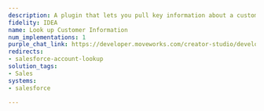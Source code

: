 ```yaml
---
description: A plugin that lets you pull key information about a customer from Salesforce.
fidelity: IDEA
name: Look up Customer Information
num_implementations: 1
purple_chat_link: https://developer.moveworks.com/creator-studio/developer-tools/purple-chat/?conversation=%7B%22startTimestamp%22%3A%2211%3A43+AM%22%2C%22messages%22%3A%5B%7B%22role%22%3A%22user%22%2C%22parts%22%3A%5B%7B%22richText%22%3A%22%3Cp%3EI+need+to+prep+for+a+call+with+IntelliTech.+Can+you+pull+up+the+latest+information+on+IntelliTech+as+a+refresher%3F%3C%2Fp%3E%22%7D%5D%7D%2C%7B%22role%22%3A%22assistant%22%2C%22parts%22%3A%5B%7B%22reasoningSteps%22%3A%5B%7B%22status%22%3A%22success%22%2C%22richText%22%3A%22%3Cp%3E%E2%9C%85+Working+on+%3Cb%3EPull+Latest+Information+On+IntelliTech%3C%2Fb%3E%3Cbr%3E%E2%8F%B3+Calling+Plugin+%3Cb%3ELookup+Customer+Information%3C%2Fb%3E%3C%2Fp%3E%22%7D%5D%7D%2C%7B%22richText%22%3A%22%3Cp%3ESure%2C+here+are+the+key+details+about+the+customer+from+Salesforce%3A%3Cbr%3E-+%3Cb%3ECustomer+Name%3A%3C%2Fb%3E+IntelliTech%3Cbr%3E-+%3Cb%3EIndustry%3A%3C%2Fb%3E+Technology%3Cbr%3E-+%3Cb%3EStatus%3A%3C%2Fb%3E+Active%3Cbr%3E-+%3Cb%3ELast+Contact+Date%3A%3C%2Fb%3E+2023-04-12%3Cbr%3E-+%3Cb%3EKey+Account+Manager%3A%3C%2Fb%3E+Jessica+Lee%3Cbr%3E-+%3Cb%3EUpcoming+Opportunity%3A%3C%2Fb%3E+Renewal+Q3%3Cbr%3E-+%3Cb%3EAnnual+Revenue%3A%3C%2Fb%3E+%245M%3Cbr%3E%3Cbr%3EIs+there+any+specific+information+you+need+or+any+action+you+want+to+take+next%3F%3C%2Fp%3E%22%7D%5D%7D%5D%7D
redirects:
- salesforce-account-lookup
solution_tags:
- Sales
systems:
- salesforce

---
```

